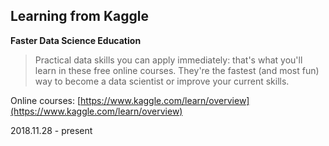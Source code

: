 ## Learning from Kaggle
**Faster Data Science Education**
> Practical data skills you can apply immediately: that's what you'll learn in these free online courses.
> They're the fastest (and most fun) way to become a data scientist or improve your current skills.

Online courses: [https://www.kaggle.com/learn/overview](https://www.kaggle.com/learn/overview)

2018.11.28 - present
